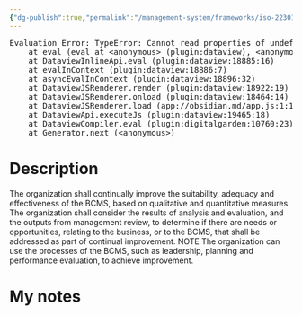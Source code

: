 ```yaml
---
{"dg-publish":true,"permalink":"/management-system/frameworks/iso-22301-2019/iso-22301-2019-10-2/","tags":["requirement"],"noteIcon":"1"}
---
```



<pre class="dataview dataview-error">Evaluation Error: TypeError: Cannot read properties of undefined (reading 'file')
    at eval (eval at &lt;anonymous&gt; (plugin:dataview), &lt;anonymous&gt;:3:24)
    at DataviewInlineApi.eval (plugin:dataview:18885:16)
    at evalInContext (plugin:dataview:18886:7)
    at asyncEvalInContext (plugin:dataview:18896:32)
    at DataviewJSRenderer.render (plugin:dataview:18922:19)
    at DataviewJSRenderer.onload (plugin:dataview:18464:14)
    at DataviewJSRenderer.load (app://obsidian.md/app.js:1:1214378)
    at DataviewApi.executeJs (plugin:dataview:19465:18)
    at DataviewCompiler.eval (plugin:digitalgarden:10760:23)
    at Generator.next (&lt;anonymous&gt;)</pre>

# Description

The organization shall continually improve the suitability, adequacy and effectiveness of the BCMS, based on qualitative and quantitative measures. The organization shall consider the results of analysis and evaluation, and the outputs from management review, to determine if there are needs or opportunities, relating to the business, or to the BCMS, that shall be addressed as part of continual improvement. NOTE The organization can use the processes of the BCMS, such as leadership, planning and performance evaluation, to achieve improvement.

# My notes
